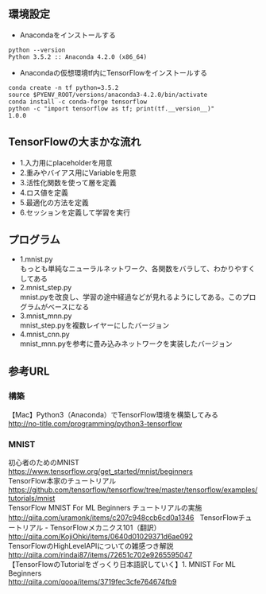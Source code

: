 ## 環境設定

- Anacondaをインストールする
```
python --version
Python 3.5.2 :: Anaconda 4.2.0 (x86_64)
```
- Anacondaの仮想環境tf内にTensorFlowをインストールする  
```
conda create -n tf python=3.5.2
source $PYENV_ROOT/versions/anaconda3-4.2.0/bin/activate
conda install -c conda-forge tensorflow
python -c "import tensorflow as tf; print(tf.__version__)"
1.0.0
```

## TensorFlowの大まかな流れ
- 1.入力用にplaceholderを用意
- 2.重みやバイアス用にVariableを用意
- 3.活性化関数を使って層を定義
- 4.ロス値を定義
- 5.最適化の方法を定義
- 6.セッションを定義して学習を実行

## プログラム

- 1.mnist.py  
 もっとも単純なニューラルネットワーク、各関数をバラして、わかりやすくしてある
- 2.mnist_step.py  
 mnist.pyを改良し、学習の途中経過などが見れるようにしてある。このプログラムがベースになる  
- 3.mnist_mnn.py  
 mnist_step.pyを複数レイヤーにしたバージョン  
- 4.mnist_cnn.py  
 mnist_mnn.pyを参考に畳み込みネットワークを実装したバージョン  

## 参考URL

### 構築
【Mac】Python3（Anaconda）でTensorFlow環境を構築してみる  
http://no-title.com/programming/python3-tensorflow  

### MNIST
初心者のためのMNIST  
https://www.tensorflow.org/get_started/mnist/beginners  
TensorFlow本家のチュートリアル  
https://github.com/tensorflow/tensorflow/tree/master/tensorflow/examples/tutorials/mnist  
TensorFlow MNIST For ML Beginners チュートリアルの実施  
http://qiita.com/uramonk/items/c207c948ccb6cd0a1346  
TensorFlowチュートリアル - TensorFlowメカニクス101（翻訳）  
http://qiita.com/KojiOhki/items/0640d01029371d6ae092    
TensorFlowのHighLevelAPIについての雑感つき解説  
http://qiita.com/rindai87/items/72651c702e9265595047  
【TensorFlowのTutorialをざっくり日本語訳していく】1. MNIST For ML Beginners  
http://qiita.com/qooa/items/3719fec3cfe764674fb9
